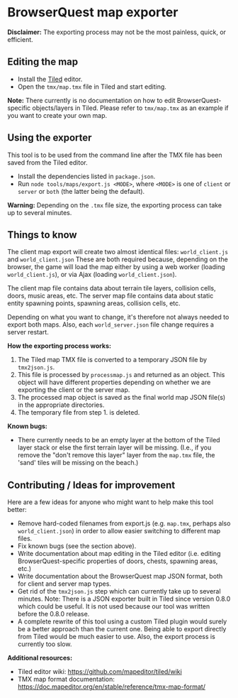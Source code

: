 BrowserQuest map exporter
=========================

**Disclaimer:** The exporting process may not be the most painless, quick, or
efficient.


Editing the map
---------------

- Install the [Tiled](https://www.mapeditor.org/) editor.
- Open the `tmx/map.tmx` file in Tiled and start editing.

**Note:** There currently is no documentation on how to edit
BrowserQuest-specific objects/layers in Tiled. Please refer to `tmx/map.tmx`
as an example if you want to create your own map.


Using the exporter
------------------

This tool is to be used from the command line after the TMX file has been
saved from the Tiled editor.

- Install the dependencies listed in `package.json`.
- Run `node tools/maps/export.js <MODE>`, where `<MODE>` is one of `client` or
  `server` or `both` (the latter being the default).

**Warning:** Depending on the `.tmx` file size, the exporting process can take
up to several minutes.


Things to know
--------------

The client map export will create two almost identical files:
`world_client.js` and `world_client.json`
These are both required because, depending on the browser, the game will load
the map either by using a web worker (loading `world_client.js`), or via Ajax
(loading `world_client.json`).

The client map file contains data about terrain tile layers, collision cells,
doors, music areas, etc. The server map file contains data about static entity
spawning points, spawning areas, collision cells, etc.

Depending on what you want to change, it's therefore not always needed to
export both maps. Also, each `world_server.json` file change requires a server
restart.

**How the exporting process works:**

1. The Tiled map TMX file is converted to a temporary JSON file by
   `tmx2json.js`.
2. This file is processed by `processmap.js` and returned as an object. This
   object will have different properties depending on whether we are exporting
   the client or the server map.
3. The processed map object is saved as the final world map JSON file(s) in
   the appropriate directories.
4. The temporary file from step 1. is deleted.


**Known bugs:**

- There currently needs to be an empty layer at the bottom of the Tiled layer
  stack or else the first terrain layer will be missing. (I.e., if you remove
  the "don't remove this layer" layer from the `map.tmx` file, the 'sand'
  tiles will be missing on the beach.)


Contributing / Ideas for improvement
------------------------------------

Here are a few ideas for anyone who might want to help make this tool better:

- Remove hard-coded filenames from export.js (e.g. `map.tmx`, perhaps also
  `world_client.json`) in order to allow easier switching to different map
  files.
- Fix known bugs (see the section above).
- Write documentation about map editing in the Tiled editor (i.e. editing
  BrowserQuest-specific properties of doors, chests, spawning areas, etc.)
- Write documentation about the BrowserQuest map JSON format, both for client
  and server map types.
- Get rid of the `tmx2json.js` step which can currently take up to several
  minutes. Note: There is a JSON exporter built in Tiled since version 0.8.0
  which could be useful. It is not used because our tool was written before
  the 0.8.0 release.
- A complete rewrite of this tool using a custom Tiled plugin would surely be
  a better approach than the current one. Being able to export directly from
  Tiled would be much easier to use. Also, the export process is currently too
  slow.


**Additional resources:**

- Tiled editor wiki: <https://github.com/mapeditor/tiled/wiki>
- TMX map format documentation:
  <https://doc.mapeditor.org/en/stable/reference/tmx-map-format/>
